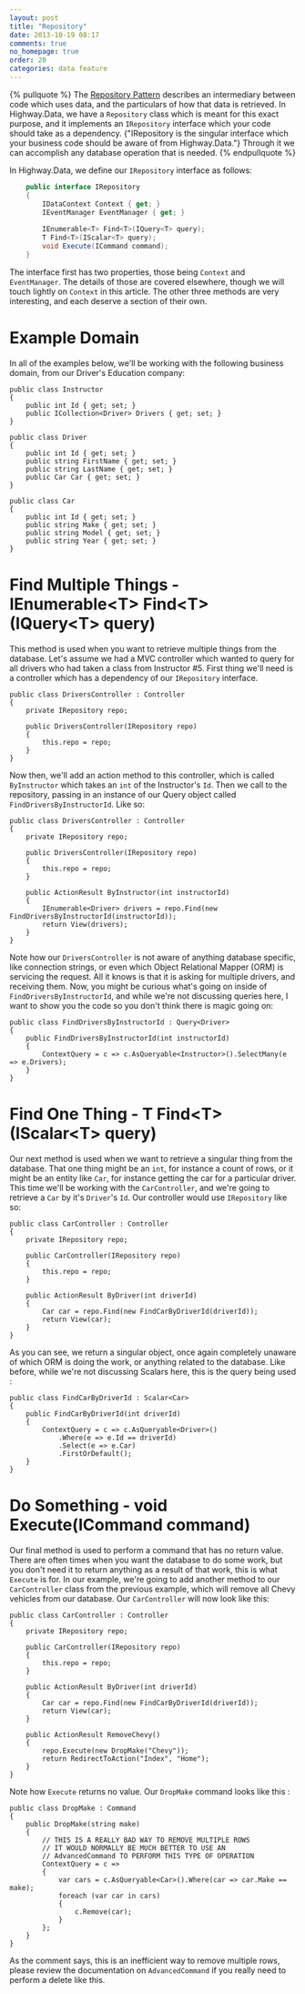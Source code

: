 ```yaml
---
layout: post
title: "Repository"
date: 2013-10-19 08:17
comments: true
no_homepage: true
order: 20
categories: data feature
---
```


{% pullquote %}
The [Repository Pattern](/blog/2013/10/19/understanding-the-patterns/) describes an intermediary between code which uses data, and the particulars of how that data is retrieved.  In Highway.Data, we have a `Repository` class which is meant for this exact purpose, and it implements an `IRepository` interface which your code should take as a dependency.  {"IRepository is the singular interface which your business code should be aware of from Highway.Data."}  Through it we can accomplish any database operation that is needed.
{% endpullquote %}

In Highway.Data, we define our `IRepository` interface as follows:

``` csharp
    public interface IRepository
    {
        IDataContext Context { get; }
        IEventManager EventManager { get; }
        
        IEnumerable<T> Find<T>(IQuery<T> query);
        T Find<T>(IScalar<T> query);
        void Execute(ICommand command);
    }
```
 
The interface first has two properties, those being `Context` and `EventManager`.  The details of those are covered elsewhere, though we will touch lightly on `Context` in this article.  The other three methods are very interesting, and each deserve a section of their own.

# Example Domain

In all of the examples below, we'll be working with the following business domain, from our Driver's Education company:

```
public class Instructor
{
    public int Id { get; set; }
    public ICollection<Driver> Drivers { get; set; }
}

public class Driver
{
    public int Id { get; set; }
    public string FirstName { get; set; }
    public string LastName { get; set; }
    public Car Car { get; set; }
}

public class Car
{
    public int Id { get; set; }
    public string Make { get; set; }
    public string Model { get; set; }
    public string Year { get; set; }
}
```


# Find Multiple Things - IEnumerable&lt;T&gt; Find&lt;T&gt;(IQuery&lt;T&gt; query)

This method is used when you want to retrieve multiple things from the database.  Let's assume we had a MVC controller which wanted to query for all drivers who had taken a class from Instructor #5.  First thing we'll need is a controller which has a dependency of our `IRepository` interface.

```
public class DriversController : Controller
{
    private IRepository repo;

    public DriversController(IRepository repo)
    {
        this.repo = repo;
    }
}
```

Now then, we'll add an action method to this controller, which is called `ByInstructor` which takes an `int` of the Instructor's `Id`.  Then we call to the repository, passing in an instance of our Query object called `FindDriversByInstructorId`.  Like so:

```
public class DriversController : Controller
{
    private IRepository repo;

    public DriversController(IRepository repo)
    {
        this.repo = repo;
    }

    public ActionResult ByInstructor(int instructorId)
    {
        IEnumerable<Driver> drivers = repo.Find(new FindDriversByInstructorId(instructorId));
        return View(drivers);
    }
}
```

Note how our `DriversController` is not aware of anything database specific, like connection strings, or even which Object Relational Mapper (ORM) is servicing the request.  All it knows is that it is asking for multiple drivers, and receiving them.  Now, you might be curious what's going on inside of `FindDriversByInstructorId`, and while we're not discussing queries here, I want to show you the code so you don't think there is magic going on:

```
public class FindDriversByInstructorId : Query<Driver>
{
    public FindDriversByInstructorId(int instructorId)
    {
        ContextQuery = c => c.AsQueryable<Instructor>().SelectMany(e => e.Drivers);
    }
}
```

# Find One Thing - T Find&lt;T&gt;(IScalar&lt;T&gt; query)

Our next method is used when we want to retrieve a singular thing from the database.  That one thing might be an `int`, for instance a count of rows, or it might be an entity like `Car`, for instance getting the car for a particular driver.  This time we'll be working with the `CarController`, and we're going to retrieve a `Car` by it's `Driver`'s `Id`.  Our controller would use `IRepository` like so:

```
public class CarController : Controller
{
    private IRepository repo;

    public CarController(IRepository repo)
    {
        this.repo = repo;
    }
    
    public ActionResult ByDriver(int driverId)
    {
        Car car = repo.Find(new FindCarByDriverId(driverId));
        return View(car);
    }
}
```

As you can see, we return a singular object, once again completely unaware of which ORM is doing the work, or anything related to the database.  Like before, while we're not discussing Scalars here, this is the query being used :

```
public class FindCarByDriverId : Scalar<Car>
{
    public FindCarByDriverId(int driverId)
    {
        ContextQuery = c => c.AsQueryable<Driver>()
            .Where(e => e.Id == driverId)
            .Select(e => e.Car)
            .FirstOrDefault();
    }
}
```

# Do Something - void Execute(ICommand command)

Our final method is used to perform a command that has no return value.  There are often times when you want the database to do some work, but you don't need it to return anything as a result of that work, this is what `Execute` is for.  In our example, we're going to add another method to our `CarController` class from the previous example, which will remove all Chevy vehicles from our database.  Our `CarController` will now look like this:

```
public class CarController : Controller
{
    private IRepository repo;

    public CarController(IRepository repo)
    {
        this.repo = repo;
    }
    
    public ActionResult ByDriver(int driverId)
    {
        Car car = repo.Find(new FindCarByDriverId(driverId));
        return View(car);
    }

    public ActionResult RemoveChevy()
    {
        repo.Execute(new DropMake("Chevy"));
        return RedirectToAction("Index", "Home");
    }
}
```

Note how `Execute` returns no value.  Our `DropMake` command looks like this :

```
public class DropMake : Command
{
    public DropMake(string make)
    {
        // THIS IS A REALLY BAD WAY TO REMOVE MULTIPLE ROWS
        // IT WOULD NORMALLY BE MUCH BETTER TO USE AN
        // AdvancedCommand TO PERFORM THIS TYPE OF OPERATION
        ContextQuery = c =>
        {
            var cars = c.AsQueryable<Car>().Where(car => car.Make == make);
            foreach (var car in cars)
            {
                c.Remove(car);
            }
        };
    }
}
```

As the comment says, this is an inefficient way to remove multiple rows, please review the documentation on `AdvancedCommand` if you really need to perform a delete like this.
